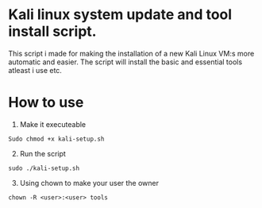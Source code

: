 # Kali linux system update and tool install script. 


This script i made for making the installation of a new Kali Linux VM:s more automatic and easier. 
The script will install the basic and essential tools atleast i use etc.





# How to use
1. Make it executeable
```
Sudo chmod +x kali-setup.sh
```

2. Run the script
```
sudo ./kali-setup.sh
```

3. Using chown to make your user the owner
```
chown -R <user>:<user> tools
```

